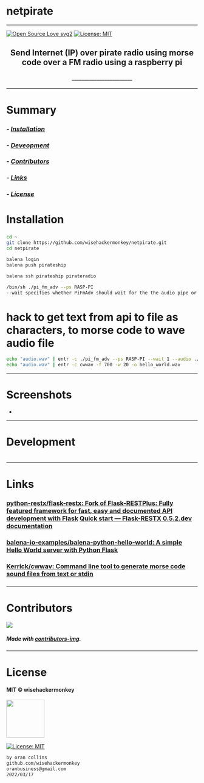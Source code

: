 # netpirate
----
[![Open Source Love svg2](https://badges.frapsoft.com/os/v2/open-source.svg?v=103)](https://github.com/ellerbrock/open-source-badges/)
[![License: MIT](https://img.shields.io/badge/License-MIT-yellow.svg)](https://opensource.org/licenses/MIT)


<!-- <img src="NNNNNNNNNNNNN" width="400"> -->


<h2 align="center">Send Internet (IP) over pirate radio using morse code over a FM radio using a raspberry pi</h2>

<h4 align="center">________________________</h4>

---


# Summary
### -  *[Installation](#Installation)*
### -  *[Deveopment](#For-developers)*
### -  *[Contributors](#Contributors)*
### -  *[Links](#Links)*
### -  *[License](#License)*













 
# Installation
### 
```bash
cd ~
git clone https://github.com/wisehackermonkey/netpirate.git
cd netpirate

balena login
balena push pirateship

balena ssh pirateship pirateradio

/bin/sh ./pi_fm_adv --ps RASP-PI
--wait specifies whether PiFmAdv should wait for the the audio pipe or terminate as soon as there is no audio. It's set to 1 by default.
```


# hack to get text from api to file as characters, to morse code to wave audio file
```bash
echo "audio.wav" | entr -c ./pi_fm_adv --ps RASP-PI --wait 1 --audio ./audio.wav
echo "audio.wav" | entr -c cwwav -f 700 -w 20 -o hello_world.wav
```










 -----------------
# Screenshots
- <!-- <img src="NNNNNNNNNNNNN" width="400"> -->














-----------------
# Development
### 
```bash
```












 
---
# Links
### [python-restx/flask-restx: Fork of Flask-RESTPlus: Fully featured framework for fast, easy and documented API development with Flask](https://github.com/python-restx/flask-restx) [Quick start — Flask-RESTX 0.5.2.dev documentation](https://flask-restx.readthedocs.io/en/latest/quickstart.html#a-minimal-api)
### [balena-io-examples/balena-python-hello-world: A simple Hello World server with Python Flask](https://github.com/balena-io-examples/balena-python-hello-world)
### [Kerrick/cwwav: Command line tool to generate morse code sound files from text or stdin](https://github.com/Kerrick/cwwav)
### 
### 












 -----------------
# Contributors

[![](https://contrib.rocks/image?repo=wisehackermonkey/netpirate)](https://github.com/wisehackermonkey/netpirate/graphs/contributors)

##### Made with [contributors-img](https://contrib.rocks).

-----------------


# License

#### MIT © wisehackermonkey
<img src="osi-logo.png" width="100">

[![License: MIT](https://img.shields.io/badge/License-MIT-yellow.svg)](https://opensource.org/licenses/MIT)
```bash
by oran collins
github.com/wisehackermonkey
oranbusiness@gmail.com
2022/03/17
```
<!-- 

# Docker
### Build
```bash
cd ~
git clone https://github.com/wisehackermonkey/netpirate.git
cd netpirate
docker build -t wisehackermonkey/netpirate:latest .  
```
### Run
```bash
docker run -it --rm --name wisehackermonkey/netpirate:latest  
```
### Docker-compose
```bash
docker-compose build
docker-compose up 
```
# Publish Docker Image
```bash
docker build -t wisehackermonkey/netpirate:latest .
docker login
docker push wisehackermonkey/netpirate:latest
```
# Deploy on netlify
```
npm install netlify-cli -g
netlify login
netlify deploy
netlify deploy --prod
```
-->